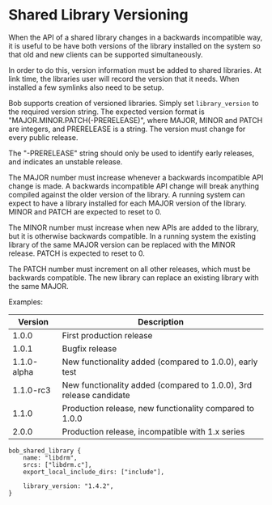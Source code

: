 # Shared Library Versioning

When the API of a shared library changes in a backwards incompatible
way, it is useful to be have both versions of the library installed on
the system so that old and new clients can be supported
simultaneously.

In order to do this, version information must be added to shared
libraries. At link time, the libraries user will record the version
that it needs. When installed a few symlinks also need to be setup.

Bob supports creation of versioned libraries. Simply set
`library_version` to the required version string. The expected version
format is "MAJOR.MINOR.PATCH(-PRERELEASE)", where MAJOR, MINOR and
PATCH are integers, and PRERELEASE is a string. The version must
change for every public release.

The "-PRERELEASE" string should only be used to identify early
releases, and indicates an unstable release.

The MAJOR number must increase whenever a backwards incompatible API
change is made. A backwards incompatible API change will break
anything compiled against the older version of the library. A running
system can expect to have a library installed for each MAJOR version
of the library. MINOR and PATCH are expected to reset to 0.

The MINOR number must increase when new APIs are added to the library,
but it is otherwise backwards compatible. In a running system the
existing library of the same MAJOR version can be replaced with the
MINOR release. PATCH is expected to reset to 0.

The PATCH number must increment on all other releases, which must be
backwards compatible. The new library can replace an existing library
with the same MAJOR.

Examples:

| Version     | Description                                                        |
| ----------- | ------------------------------------------------------------------ |
| 1.0.0       | First production release                                           |
| 1.0.1       | Bugfix release                                                     |
| 1.1.0-alpha | New functionality added (compared to 1.0.0), early test            |
| 1.1.0-rc3   | New functionality added (compared to 1.0.0), 3rd release candidate |
| 1.1.0       | Production release, new functionality compared to 1.0.0            |
| 2.0.0       | Production release, incompatible with 1.x series                   |

```
bob_shared_library {
    name: "libdrm",
    srcs: ["libdrm.c"],
    export_local_include_dirs: ["include"],

    library_version: "1.4.2",
}
```
